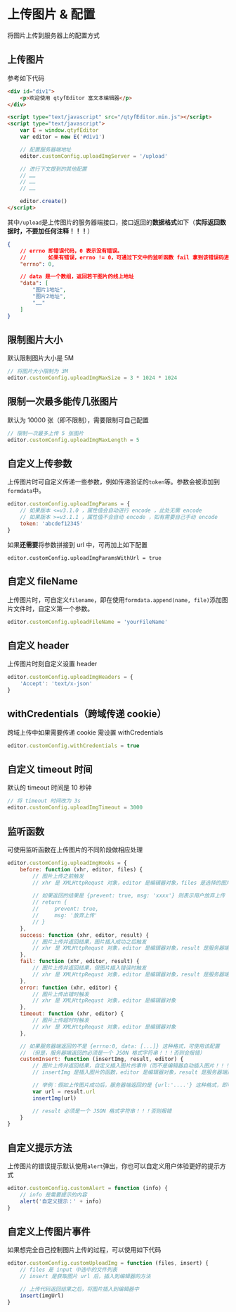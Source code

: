 # 上传图片 & 配置

将图片上传到服务器上的配置方式

## 上传图片

参考如下代码

```html
<div id="div1">
    <p>欢迎使用 qtyfEditor 富文本编辑器</p>
</div>

<script type="text/javascript" src="/qtyfEditor.min.js"></script>
<script type="text/javascript">
    var E = window.qtyfEditor
    var editor = new E('#div1')

    // 配置服务器端地址
    editor.customConfig.uploadImgServer = '/upload'

    // 进行下文提到的其他配置
    // ……
    // ……
    // ……

    editor.create()
</script>
```

其中`/upload`是上传图片的服务器端接口，接口返回的**数据格式**如下（**实际返回数据时，不要加任何注释！！！**）

```json
{
    // errno 即错误代码，0 表示没有错误。
    //       如果有错误，errno != 0，可通过下文中的监听函数 fail 拿到该错误码进行自定义处理
    "errno": 0,

    // data 是一个数组，返回若干图片的线上地址
    "data": [
        "图片1地址",
        "图片2地址",
        "……"
    ]
}
```

## 限制图片大小

默认限制图片大小是 5M

```javascript
// 将图片大小限制为 3M
editor.customConfig.uploadImgMaxSize = 3 * 1024 * 1024
```

## 限制一次最多能传几张图片

默认为 10000 张（即不限制），需要限制可自己配置

```javascript
// 限制一次最多上传 5 张图片
editor.customConfig.uploadImgMaxLength = 5
```

## 自定义上传参数

上传图片时可自定义传递一些参数，例如传递验证的`token`等。参数会被添加到`formdata`中。

```javascript
editor.customConfig.uploadImgParams = {
    // 如果版本 <=v3.1.0 ，属性值会自动进行 encode ，此处无需 encode
    // 如果版本 >=v3.1.1 ，属性值不会自动 encode ，如有需要自己手动 encode
    token: 'abcdef12345'
}
```

如果**还需要**将参数拼接到 url 中，可再加上如下配置

```
editor.customConfig.uploadImgParamsWithUrl = true
```

## 自定义 fileName

上传图片时，可自定义`filename`，即在使用`formdata.append(name, file)`添加图片文件时，自定义第一个参数。

```javascript
editor.customConfig.uploadFileName = 'yourFileName'
```

## 自定义 header

上传图片时刻自定义设置 header

```javascript
editor.customConfig.uploadImgHeaders = {
    'Accept': 'text/x-json'
}
```

## withCredentials（跨域传递 cookie）

跨域上传中如果需要传递 cookie 需设置 withCredentials

```javascript
editor.customConfig.withCredentials = true
```

## 自定义 timeout 时间

默认的 timeout 时间是 10 秒钟

```javascript
// 将 timeout 时间改为 3s
editor.customConfig.uploadImgTimeout = 3000
```

## 监听函数

可使用监听函数在上传图片的不同阶段做相应处理

```javascript
editor.customConfig.uploadImgHooks = {
    before: function (xhr, editor, files) {
        // 图片上传之前触发
        // xhr 是 XMLHttpRequst 对象，editor 是编辑器对象，files 是选择的图片文件
        
        // 如果返回的结果是 {prevent: true, msg: 'xxxx'} 则表示用户放弃上传
        // return {
        //     prevent: true,
        //     msg: '放弃上传'
        // }
    },
    success: function (xhr, editor, result) {
        // 图片上传并返回结果，图片插入成功之后触发
        // xhr 是 XMLHttpRequst 对象，editor 是编辑器对象，result 是服务器端返回的结果
    },
    fail: function (xhr, editor, result) {
        // 图片上传并返回结果，但图片插入错误时触发
        // xhr 是 XMLHttpRequst 对象，editor 是编辑器对象，result 是服务器端返回的结果
    },
    error: function (xhr, editor) {
        // 图片上传出错时触发
        // xhr 是 XMLHttpRequst 对象，editor 是编辑器对象
    },
    timeout: function (xhr, editor) {
        // 图片上传超时时触发
        // xhr 是 XMLHttpRequst 对象，editor 是编辑器对象
    },

    // 如果服务器端返回的不是 {errno:0, data: [...]} 这种格式，可使用该配置
    // （但是，服务器端返回的必须是一个 JSON 格式字符串！！！否则会报错）
    customInsert: function (insertImg, result, editor) {
        // 图片上传并返回结果，自定义插入图片的事件（而不是编辑器自动插入图片！！！）
        // insertImg 是插入图片的函数，editor 是编辑器对象，result 是服务器端返回的结果

        // 举例：假如上传图片成功后，服务器端返回的是 {url:'....'} 这种格式，即可这样插入图片：
        var url = result.url
        insertImg(url)

        // result 必须是一个 JSON 格式字符串！！！否则报错
    }
}
```

## 自定义提示方法

上传图片的错误提示默认使用`alert`弹出，你也可以自定义用户体验更好的提示方式

```javascript
editor.customConfig.customAlert = function (info) {
    // info 是需要提示的内容
    alert('自定义提示：' + info)
}
```

## 自定义上传图片事件

如果想完全自己控制图片上传的过程，可以使用如下代码

```javascript
editor.customConfig.customUploadImg = function (files, insert) {
    // files 是 input 中选中的文件列表
    // insert 是获取图片 url 后，插入到编辑器的方法

    // 上传代码返回结果之后，将图片插入到编辑器中
    insert(imgUrl)
}
```
